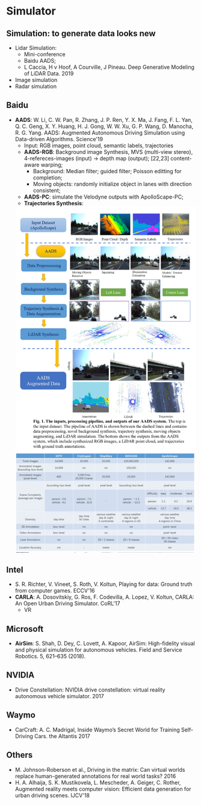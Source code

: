 # Simulator

## Simulation: to generate data looks new
- Lidar Simulation:
	- Mini-conference
	- Baidu AADS;
	- L Caccia, H v Hoof, A Courville, J Pineau. Deep Generative Modeling of LiDAR Data. 2019
- Image simulation
- Radar simulation

## Baidu
- **AADS**: W. Li, C. W. Pan, R. Zhang, J. P. Ren, Y. X. Ma, J. Fang, F. L. Yan, Q. C. Geng, X. Y. Huang, H. J. Gong, W. W. Xu, G. P. Wang, D. Manocha, R. G. Yang. AADS: Augmented Autonomous Driving Simulation using Data-driven Algorithms. Science'19
	- Input: RGB images, point cloud, semantic labels, trajectories
	- **AADS-RGB**: Background image Synthesis, MVS (multi-view stereo), 4-refereces-images (input) -> depth map (output); [22,23] content-aware warping;
		- Background: Median filter; guided filter; Poisson editting for completion;
		- Moving objects: randomly initialize object in lanes with direction consistent;
	- **AADS-PC**: simulate the Velodyne outputs with ApolloScape-PC;
	- **Trajectories Synthesis**:
	<img src="/Autonomous-Driving/images/aads1.png" alt="drawing" width="600"/>
	<img src="/Autonomous-Driving/images/aads2.png" alt="drawing" width="600"/>

## Intel
- S. R. Richter, V. Vineet, S. Roth, V. Koltun, Playing for data: Ground truth from computer games. ECCV'16
- **CARLA**: A. Dosovitskiy, G. Ros, F. Codevilla, A. Lopez, V. Koltun, CARLA: An Open Urban Driving Simulator. CoRL'17
	- VR

## Microsoft
- **AirSim**: S. Shah, D. Dey, C. Lovett, A. Kapoor, AirSim: High-fidelity visual and physical simulation for autonomous vehicles. Field and Service Robotics. 5, 621–635 (2018).

## NVIDIA
- Drive Constellation: NVIDIA drive constellation: virtual reality autonomous vehicle simulator. 2017

## Waymo
- CarCraft: A. C. Madrigal, Inside Waymo’s Secret World for Training Self-Driving Cars. the Altantis 2017

## Others
-  M. Johnson-Roberson et al., Driving in the matrix: Can virtual worlds replace human-generated annotations for real world tasks? 2016
- H. A. Alhaija, S. K. Mustikovela, L. Mescheder, A. Geiger, C. Rother, Augmented reality meets computer vision: Efficient data generation for urban driving scenes. IJCV'18
